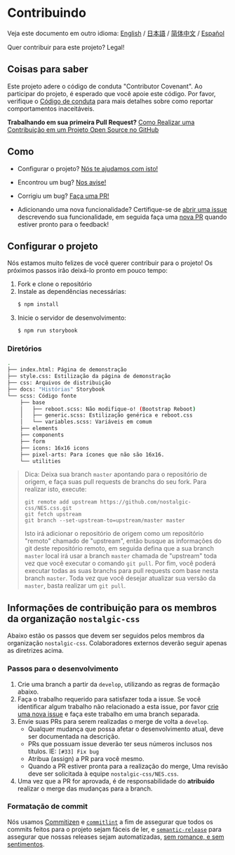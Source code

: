 # Contribuindo

Veja este documento em outro idioma:
[English](CONTRIBUTING.md) / [日本語](.github/CONTRIBUTING-jp.md) / [简体中文](CONTRIBUTING-zh-CN.md) / [Español](.github/CONTRIBUTING-es.md)

Quer contribuir para este projeto? Legal!

## Coisas para saber

Este projeto adere o código de conduta "Contributor Covenant". Ao participar do projeto, é esperado que você apoie este código. Por favor, verifique o [Código de conduta][code-of-conduct] para mais detalhes sobre como reportar comportamentos inaceitáveis.

**Trabalhando em sua primeira Pull Request?**
[Como Realizar uma Contribuição em um Projeto Open Source no GitHub][egghead]

## Como

* Configurar o projeto?
  [Nós te ajudamos com isto!](#project-setup)

* Encontrou um bug?
  [Nos avise!][new-issue]

* Corrigiu um bug?
  [Faça uma PR!][new-pr]

* Adicionando uma nova funcionalidade?
  Certifique-se de [abrir uma issue][new-issue] descrevendo sua funcionalidade, em seguida faça uma [nova PR][new-pr] quando estiver pronto para o feedback!

## Configurar o projeto

Nós estamos muito felizes de você querer contribuir para o projeto! Os próximos passos irão deixá-lo pronto em pouco tempo:

1. Fork e clone o repositório
2. Instale as dependências necessárias:
    ```sh
    $ npm install
    ```
3. Inicie o servidor de desenvolvimento:
    ```sh
    $ npm run storybook
    ```

### Diretórios
```sh
.
├── index.html: Página de demonstração
├── style.css: Estilização da página de demonstração
├── css: Arquivos de distribuição
├── docs: "Histórias" Storybook
└── scss: Código fonte
    ├── base
    │   ├── reboot.scss: Não modifique-o! (Bootstrap Reboot)
    │   ├── generic.scss: Estilização genérica e reboot.css
    │   └── variables.scss: Variáveis em comum
    ├── elements
    ├── components
    ├── form
    ├── icons: 16x16 icons
    ├── pixel-arts: Para ícones que não são 16x16.
    └── utilities
```

> Dica: Deixa sua branch `master` apontando para o repositório de origem, e faça suas pull requests de branchs do seu fork. Para realizar isto, execute:
>
> ```
> git remote add upstream https://github.com/nostalgic-css/NES.css.git
> git fetch upstream
> git branch --set-upstream-to=upstream/master master
> ```
>
> Isto irá adicionar o repositório de origem como um repositório "remoto" chamado de "upstream", então busque as informações do git deste repositório remoto, em seguida defina que a sua branch `master` local irá usar a branch `master` chamada de "upstream" toda vez que você executar o comando `git pull`. Por fim, você poderá executar todas as suas branchs para pull requests com base nesta branch `master`. Toda vez que você desejar atualizar sua versão da `master`, basta realizar um `git pull`.

## Informações de contribuição para os membros da organização `nostalgic-css`

Abaixo estão os passos que devem ser seguidos pelos membros da organização `nostalgic-css`. Colaboradores externos deverão seguir apenas as diretrizes acima.

### Passos para o desenvolvimento

1. Crie uma branch a partir da `develop`, utilizando as regras de formação abaixo.
2. Faça o trabalho requerido para satisfazer toda a issue. Se você identificar algum trabalho não relacionado a esta issue, por favor [crie uma nova issue][new-issue] e faça este trabalho em uma branch separada.
3. Envie suas PRs para serem realizadas o merge de volta a `develop`.
    * Qualquer mudança que possa afetar o desenvolvimento atual, deve ser documentada na descrição.
    * PRs que possuam issue deverão ter seus números inclusos nos títulos. IE: `[#33] Fix bug`
    * Atribua (assign) a PR para você mesmo.
    * Quando a PR estiver pronta para a realização do merge, Uma revisão deve ser solicitada à equipe `nostalgic-css/NES.css`.
4. Uma vez que a PR for aprovada, é de responsabilidade do **atribuído** realizar o merge das mudanças para a branch.

### Formatação de commit

Nós usamos [Commitizen][commitizen] e [`commitlint`][commitlint] a fim de assegurar que todos os commits feitos para o projeto sejam fáceis de ler, e [`semantic-release`][semantic-release] para assegurar que nossas releases sejam automatizadas, [sem romance, e sem sentimentos][sentimental-versioning].





[code-of-conduct]: https://github.com/nostalgic-css/NES.css/blob/master/CODE_OF_CONDUCT-pt-BR.md
[commitizen]: https://github.com/commitizen/cz-cli
[commitlint]: [https://github.com/marionebl/commitlint]
[egghead]: https://egghead.io/series/how-to-contribute-to-an-open-source-project-on-github
[new-issue]: https://github.com/nostalgic-css/NES.css/issues/new/choose
[new-pr]: https://github.com/nostalgic-css/NES.css/compare/develop...develop
[semantic-release]: https://github.com/semantic-release/semantic-release
[sentimental-versioning]: http://sentimentalversioning.org/

